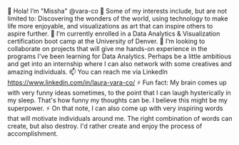👋 Hola! I’m "Missha" @vara-co
👀 Some of my interests include, but are not limited to: Discovering the wonders of the world, using technology to make life more enjoyable, and visualizations as art that can inspire others to aspire further.
🌱 I’m currently enrolled in a Data Analytics & Visualization certification boot camp at the University of Denver.
💞️ I’m looking to collaborate on projects that will give me hands-on experience in the programs I've been learning for Data Analytics. Perhaps be a little ambitious and get into an internship where I can also network with some creatives and amazing individuals.
📫 You can reach me via LinkedIn https://www.linkedin.com/in/laura-vara-co/
⚡ Fun fact: My brain comes up with very funny ideas sometimes, to the point that I can laugh hysterically in my sleep. That's how funny my thoughts can be. I believe this might be my superpower.
⚡ On that note, I can also come up with very inspiring words that will motivate individuals around me. The right combination of words can create, but also destroy. I'd rather create and enjoy the process of accomplishment.
